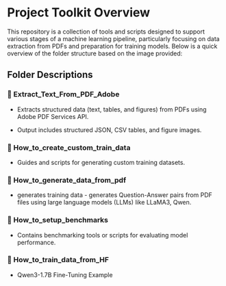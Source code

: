 # Project Toolkit Overview

This repository is a collection of tools and scripts designed to support various stages of a machine learning pipeline, particularly focusing on data extraction from PDFs and preparation for training models. Below is a quick overview of the folder structure based on the image provided:

## Folder Descriptions

### 📁 Extract_Text_From_PDF_Adobe

-   Extracts structured data (text, tables, and figures) from PDFs using Adobe PDF Services API.
    
-   Output includes structured JSON, CSV tables, and figure images.  
    

### 📁 How_to_create_custom_train_data

-   Guides and scripts for generating custom training datasets.  
    

### 📁 How_to_generate_data_from_pdf

-   generates training data - generates Question-Answer pairs from PDF files using large language models (LLMs) like LLaMA3, Qwen.
    

### 📁 How_to_setup_benchmarks

-   Contains benchmarking tools or scripts for evaluating model performance.   

### 📁 How_to_train_data_from_HF

-   Qwen3-1.7B Fine-Tuning Example
